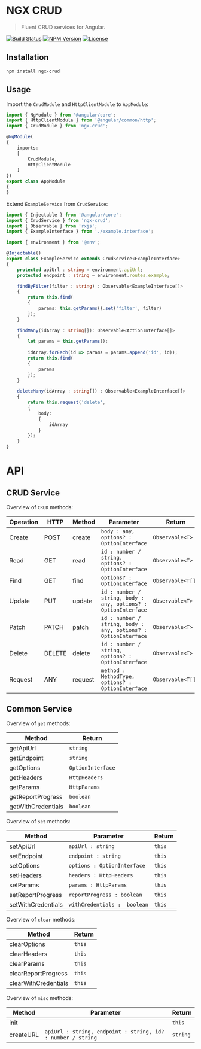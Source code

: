 NGX CRUD
========

> Fluent CRUD services for Angular.

[![Build Status](https://img.shields.io/travis/redaxmedia/ngx-crud.svg)](https://travis-ci.org/redaxmedia/ngx-crud)
[![NPM Version](https://img.shields.io/npm/v/ngx-crud.svg)](https://npmjs.com/package/ngx-crud)
[![License](https://img.shields.io/npm/l/ngx-crud.svg)](https://npmjs.com/package/ngx-crud)


Installation
------------

```
npm install ngx-crud
```


Usage
-----

Import the `CrudModule` and `HttpClientModule` to `AppModule`:

```typescript
import { NgModule } from '@angular/core';
import { HttpClientModule } from '@angular/common/http';
import { CrudModule } from 'ngx-crud';

@NgModule(
{
	imports:
	[
		CrudModule,
		HttpClientModule
	]
})
export class AppModule
{
}
```

Extend `ExampleService` from `CrudService`:

```typescript
import { Injectable } from '@angular/core';
import { CrudService } from 'ngx-crud';
import { Observable } from 'rxjs';
import { ExampleInterface } from './example.interface';

import { environment } from '@env';

@Injectable()
export class ExampleService extends CrudService<ExampleInterface>
{
	protected apiUrl : string = environment.apiUrl;
	protected endpoint : string = environment.routes.example;

	findByFilter(filter : string) : Observable<ExampleInterface[]>
	{
		return this.find(
		{
			params: this.getParams().set('filter', filter)
		});
	}

	findMany(idArray : string[]): Observable<ActionInterface[]>
	{
		let params = this.getParams();
		
		idArray.forEach(id => params = params.append('id', id));
		return this.find(
		{
			params
		});
	}

	deleteMany(idArray : string[]) : Observable<ExampleInterface[]>
	{
		return this.request('delete',
		{
			body:
			{
				idArray
			}
		});
	}
}
```


API
===


CRUD Service
------------

Overview of `CRUD` methods:

| Operation | HTTP   | Method  | Parameter                                                      | Return            |
|-----------|--------|---------|----------------------------------------------------------------|-------------------|
| Create    | POST   | create  | `body : any, options? : OptionInterface`                       | `Observable<T>`   |
| Read      | GET    | read    | `id : number / string, options? : OptionInterface`             | `Observable<T>`   |
| Find      | GET    | find    | `options? : OptionInterface`                                   | `Observable<T[]>` |
| Update    | PUT    | update  | `id : number / string, body : any, options? : OptionInterface` | `Observable<T>`   |
| Patch     | PATCH  | patch   | `id : number / string, body : any, options? : OptionInterface` | `Observable<T>`   |
| Delete    | DELETE | delete  | `id : number / string, options? : OptionInterface`             | `Observable<T>`   |
| Request   | ANY    | request | `method : MethodType, options? : OptionInterface`              | `Observable<T[]>` |


Common Service
--------------

Overview of `get` methods:

| Method             | Return            |
|--------------------|-------------------|
| getApiUrl          | `string`          |
| getEndpoint        | `string`          |
| getOptions         | `OptionInterface` |
| getHeaders         | `HttpHeaders`     |
| getParams          | `HttpParams`      |
| getReportProgress  | `boolean`         |
| getWithCredentials | `boolean`         |

Overview of `set` methods:

| Method             | Parameter                    | Return |
|--------------------|------------------------------|--------|
| setApiUrl          | `apiUrl : string`            | `this` |
| setEndpoint        | `endpoint : string`          | `this` |
| setOptions         | `options : OptionInterface`  | `this` |
| setHeaders         | `headers : HttpHeaders`      | `this` |
| setParams          | `params : HttpParams`        | `this` |
| setReportProgress  | `reportProgress : boolean`   | `this` |
| setWithCredentials | `withCredentials :  boolean` | `this` |

Overview of `clear` methods:

| Method               | Return |
|----------------------|--------|
| clearOptions         | `this` |
| clearHeaders         | `this` |
| clearParams          | `this` |
| clearReportProgress  | `this` |
| clearWithCredentials | `this` |

Overview of `misc` methods:

| Method    | Parameter                                                   | Return   |
|-----------|-------------------------------------------------------------|----------|
| init      |                                                             | `this`   |
| createURL | `apiUrl : string, endpoint : string, id? : number / string` | `string` |
